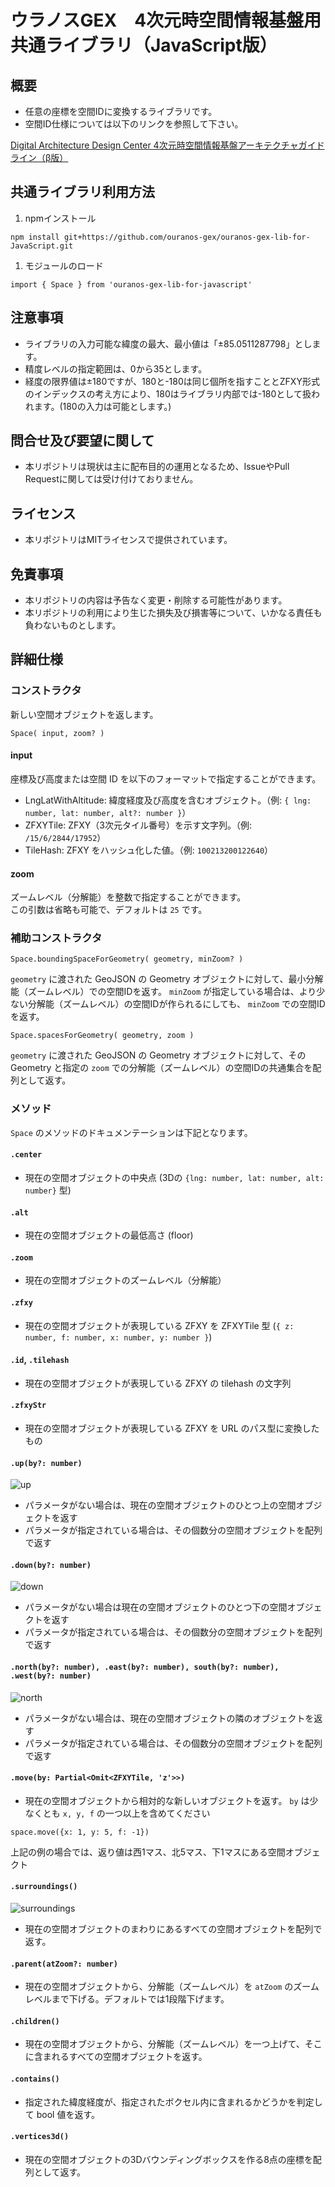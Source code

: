 # ウラノスGEX　4次元時空間情報基盤用　共通ライブラリ（JavaScript版）

## 概要
- 任意の座標を空間IDに変換するライブラリです。
- 空間ID仕様については以下のリンクを参照して下さい。
<!--[Digital Architecture Design Center 4次元時空間情報基盤 ガイドライン](https://www.ipa.go.jp/digital/architecture/project/autonomousmobilerobot/3dspatial_guideline.html)-->
<p><a href="https://www.ipa.go.jp/digital/architecture/project/autonomousmobilerobot/3dspatial_guideline.html" target="_blank">Digital Architecture Design Center 4次元時空間情報基盤アーキテクチャガイドライン（β版）</a></p>

## 共通ライブラリ利用方法
1. npmインストール
```
npm install git+https://github.com/ouranos-gex/ouranos-gex-lib-for-JavaScript.git
```
1. モジュールのロード
```
import { Space } from 'ouranos-gex-lib-for-javascript'
```

## 注意事項
* ライブラリの入力可能な緯度の最大、最小値は「±85.0511287798」とします。
* 精度レベルの指定範囲は、0から35とします。
* 経度の限界値は±180ですが、180と-180は同じ個所を指すこととZFXY形式のインデックスの考え方により、180はライブラリ内部では-180として扱われます。(180の入力は可能とします。)

## 問合せ及び要望に関して
- 本リポジトリは現状は主に配布目的の運用となるため、IssueやPull Requestに関しては受け付けておりません。

## ライセンス
- 本リポジトリはMITライセンスで提供されています。

## 免責事項
- 本リポジトリの内容は予告なく変更・削除する可能性があります。
- 本リポジトリの利用により生じた損失及び損害等について、いかなる責任も負わないものとします。

## 詳細仕様

### コンストラクタ
新しい空間オブジェクトを返します。
```
Space( input, zoom? )
```
#### input
座標及び高度または空間 ID を以下のフォーマットで指定することができます。
* LngLatWithAltitude: 緯度経度及び高度を含むオブジェクト。（例: `{ lng: number, lat: number, alt?: number }`）
* ZFXYTile: ZFXY（3次元タイル番号）を示す文字列。（例: `/15/6/2844/17952`）
* TileHash: ZFXY をハッシュ化した値。（例: `100213200122640`）
#### zoom
ズームレベル（分解能）を整数で指定することができます。  
この引数は省略も可能で、デフォルトは `25` です。
### 補助コンストラクタ
```
Space.boundingSpaceForGeometry( geometry, minZoom? )
```
`geometry` に渡された GeoJSON の Geometry オブジェクトに対して、最小分解能（ズームレベル）での空間IDを返す。
`minZoom` が指定している場合は、より少ない分解能（ズームレベル）の空間IDが作られるにしても、 `minZoom` での空間IDを返す。
```
Space.spacesForGeometry( geometry, zoom )
```
`geometry` に渡された GeoJSON の Geometry オブジェクトに対して、その Geometry と指定の `zoom` での分解能（ズームレベル）の空間IDの共通集合を配列として返す。
### メソッド
`Space` のメソッドのドキュメンテーションは下記となります。
#### `.center`
* 現在の空間オブジェクトの中央点 (3Dの `{lng: number, lat: number, alt: number}` 型)
#### `.alt`
* 現在の空間オブジェクトの最低高さ (floor)
#### `.zoom`
* 現在の空間オブジェクトのズームレベル（分解能）
#### `.zfxy`
* 現在の空間オブジェクトが表現している ZFXY を ZFXYTile 型 (`{ z: number, f: number, x: number, y: number }`)
#### `.id`, `.tilehash`
* 現在の空間オブジェクトが表現している ZFXY の tilehash の文字列
#### `.zfxyStr`
* 現在の空間オブジェクトが表現している ZFXY を URL のパス型に変換したもの
#### `.up(by?: number)`
![up](https://user-images.githubusercontent.com/309946/168220328-47e09300-c4dc-4ad1-adae-2cb17aff23ab.png)
* パラメータがない場合は、現在の空間オブジェクトのひとつ上の空間オブジェクトを返す
* パラメータが指定されている場合は、その個数分の空間オブジェクトを配列で返す
#### `.down(by?: number)`
![down](https://user-images.githubusercontent.com/309946/168220818-f89a73b1-b99c-462d-9fcb-5eae0eac03eb.png)
* パラメータがない場合は現在の空間オブジェクトのひとつ下の空間オブジェクトを返す
* パラメータが指定されている場合は、その個数分の空間オブジェクトを配列で返す
#### `.north(by?: number), .east(by?: number), south(by?: number), .west(by?: number)`
![north](https://user-images.githubusercontent.com/309946/168221234-b03809ef-6c69-442b-98d3-583b4391108e.png)
* パラメータがない場合は、現在の空間オブジェクトの隣のオブジェクトを返す
* パラメータが指定されている場合は、その個数分の空間オブジェクトを配列で返す
#### `.move(by: Partial<Omit<ZFXYTile, 'z'>>)`
* 現在の空間オブジェクトから相対的な新しいオブジェクトを返す。 `by` は少なくとも `x, y, f` の一つ以上を含めてください
```
space.move({x: 1, y: 5, f: -1})
```
上記の例の場合では、返り値は西1マス、北5マス、下1マスにある空間オブジェクト
#### `.surroundings()`
![surroundings](https://user-images.githubusercontent.com/309946/168221371-b1ec30c7-f501-4a6b-ad64-5a6345fb9665.png)
* 現在の空間オブジェクトのまわりにあるすべての空間オブジェクトを配列で返す。
#### `.parent(atZoom?: number)`
* 現在の空間オブジェクトから、分解能（ズームレベル）を `atZoom` のズームレベルまで下げる。デフォルトでは1段階下げます。
#### `.children()`
* 現在の空間オブジェクトから、分解能（ズームレベル）を一つ上げて、そこに含まれるすべての空間オブジェクトを返す。
#### `.contains()`
* 指定された緯度経度が、指定されたボクセル内に含まれるかどうかを判定して bool 値を返す。
#### `.vertices3d()`
* 現在の空間オブジェクトの3Dバウンディングボックスを作る8点の座標を配列として返す。
